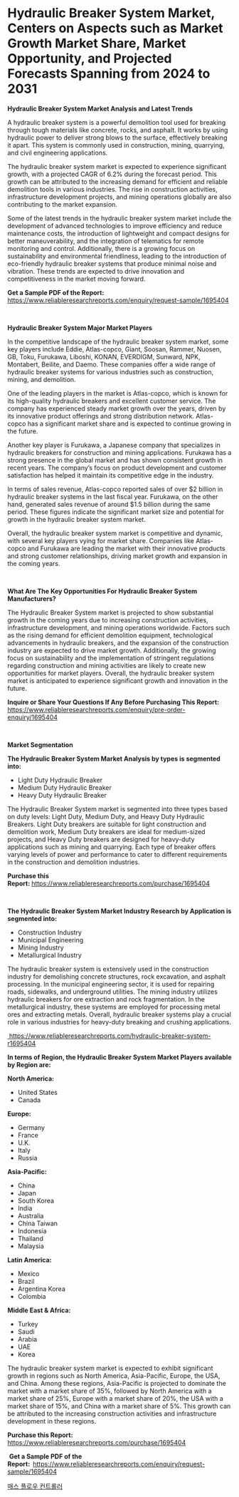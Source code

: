 <p><h1>Hydraulic Breaker System Market, Centers on Aspects such as Market Growth Market Share, Market Opportunity, and Projected Forecasts Spanning from 2024 to 2031</h1></p><p><strong>Hydraulic Breaker System Market Analysis and Latest Trends</strong></p>
<p><p>A hydraulic breaker system is a powerful demolition tool used for breaking through tough materials like concrete, rocks, and asphalt. It works by using hydraulic power to deliver strong blows to the surface, effectively breaking it apart. This system is commonly used in construction, mining, quarrying, and civil engineering applications.</p><p>The hydraulic breaker system market is expected to experience significant growth, with a projected CAGR of 6.2% during the forecast period. This growth can be attributed to the increasing demand for efficient and reliable demolition tools in various industries. The rise in construction activities, infrastructure development projects, and mining operations globally are also contributing to the market expansion.</p><p>Some of the latest trends in the hydraulic breaker system market include the development of advanced technologies to improve efficiency and reduce maintenance costs, the introduction of lightweight and compact designs for better maneuverability, and the integration of telematics for remote monitoring and control. Additionally, there is a growing focus on sustainability and environmental friendliness, leading to the introduction of eco-friendly hydraulic breaker systems that produce minimal noise and vibration. These trends are expected to drive innovation and competitiveness in the market moving forward.</p></p>
<p><strong>Get a Sample PDF of the Report:&nbsp;</strong> <a href="https://www.reliableresearchreports.com/enquiry/request-sample/1695404">https://www.reliableresearchreports.com/enquiry/request-sample/1695404</a></p>
<p>&nbsp;</p>
<p><strong>Hydraulic Breaker System Major Market Players</strong></p>
<p><p>In the competitive landscape of the hydraulic breaker system market, some key players include Eddie, Atlas-copco, Giant, Soosan, Rammer, Nuosen, GB, Toku, Furukawa, Liboshi, KONAN, EVERDIGM, Sunward, NPK, Montabert, Beilite, and Daemo. These companies offer a wide range of hydraulic breaker systems for various industries such as construction, mining, and demolition.</p><p>One of the leading players in the market is Atlas-copco, which is known for its high-quality hydraulic breakers and excellent customer service. The company has experienced steady market growth over the years, driven by its innovative product offerings and strong distribution network. Atlas-copco has a significant market share and is expected to continue growing in the future.</p><p>Another key player is Furukawa, a Japanese company that specializes in hydraulic breakers for construction and mining applications. Furukawa has a strong presence in the global market and has shown consistent growth in recent years. The company’s focus on product development and customer satisfaction has helped it maintain its competitive edge in the industry.</p><p>In terms of sales revenue, Atlas-copco reported sales of over $2 billion in hydraulic breaker systems in the last fiscal year. Furukawa, on the other hand, generated sales revenue of around $1.5 billion during the same period. These figures indicate the significant market size and potential for growth in the hydraulic breaker system market.</p><p>Overall, the hydraulic breaker system market is competitive and dynamic, with several key players vying for market share. Companies like Atlas-copco and Furukawa are leading the market with their innovative products and strong customer relationships, driving market growth and expansion in the coming years.</p></p>
<p>&nbsp;</p>
<p><strong>What Are The Key Opportunities For Hydraulic Breaker System Manufacturers?</strong></p>
<p><p>The Hydraulic Breaker System market is projected to show substantial growth in the coming years due to increasing construction activities, infrastructure development, and mining operations worldwide. Factors such as the rising demand for efficient demolition equipment, technological advancements in hydraulic breakers, and the expansion of the construction industry are expected to drive market growth. Additionally, the growing focus on sustainability and the implementation of stringent regulations regarding construction and mining activities are likely to create new opportunities for market players. Overall, the hydraulic breaker system market is anticipated to experience significant growth and innovation in the future.</p></p>
<p><strong>Inquire or Share Your Questions If Any Before Purchasing This Report:</strong> <a href="https://www.reliableresearchreports.com/enquiry/pre-order-enquiry/1695404">https://www.reliableresearchreports.com/enquiry/pre-order-enquiry/1695404</a></p>
<p>&nbsp;</p>
<p><strong>Market Segmentation</strong></p>
<p><strong>The Hydraulic Breaker System Market Analysis by types is segmented into:</strong></p>
<p><ul><li>Light Duty Hydraulic Breaker</li><li>Medium Duty Hydraulic Breaker</li><li>Heavy Duty Hydraulic Breaker</li></ul></p>
<p><p>The Hydraulic Breaker System market is segmented into three types based on duty levels: Light Duty, Medium Duty, and Heavy Duty Hydraulic Breakers. Light Duty breakers are suitable for light construction and demolition work, Medium Duty breakers are ideal for medium-sized projects, and Heavy Duty breakers are designed for heavy-duty applications such as mining and quarrying. Each type of breaker offers varying levels of power and performance to cater to different requirements in the construction and demolition industries.</p></p>
<p><strong>Purchase this Report:&nbsp;</strong><a href="https://www.reliableresearchreports.com/purchase/1695404">https://www.reliableresearchreports.com/purchase/1695404</a></p>
<p>&nbsp;</p>
<p><strong>The Hydraulic Breaker System Market Industry Research by Application is segmented into:</strong></p>
<p><ul><li>Construction Industry</li><li>Municipal Engineering</li><li>Mining Industry</li><li>Metallurgical Industry</li></ul></p>
<p><p>The hydraulic breaker system is extensively used in the construction industry for demolishing concrete structures, rock excavation, and asphalt processing. In the municipal engineering sector, it is used for repairing roads, sidewalks, and underground utilities. The mining industry utilizes hydraulic breakers for ore extraction and rock fragmentation. In the metallurgical industry, these systems are employed for processing metal ores and extracting metals. Overall, hydraulic breaker systems play a crucial role in various industries for heavy-duty breaking and crushing applications.</p></p>
<p><a href="https://www.reliableresearchreports.com/hydraulic-breaker-system-r1695404">&nbsp;https://www.reliableresearchreports.com/hydraulic-breaker-system-r1695404</a></p>
<p><strong>In terms of Region, the Hydraulic Breaker System Market Players available by Region are:</strong></p>
<p>
    <p> <strong> North America: </strong>
        <ul>
            <li>United States</li>
            <li>Canada</li>
        </ul>
        </p> 
    <p> <strong> Europe: </strong>
        <ul>
            <li>Germany</li>
            <li>France</li>
            <li>U.K.</li>
            <li>Italy</li>
            <li>Russia</li>
        </ul>
        </p> 
    <p> <strong> Asia-Pacific: </strong>
        <ul>
            <li>China</li>
            <li>Japan</li>
            <li>South Korea</li>
            <li>India</li>
            <li>Australia</li>
            <li>China Taiwan</li>
            <li>Indonesia</li>
            <li>Thailand</li>
            <li>Malaysia</li>
        </ul>
        </p> 
    <p> <strong> Latin America: </strong>
        <ul>
            <li>Mexico</li>
            <li>Brazil</li>
            <li>Argentina Korea</li>
            <li>Colombia</li>
        </ul>
        </p> 
    <p> <strong> Middle East & Africa: </strong>
        <ul>
            <li>Turkey</li>
            <li>Saudi</li>
            <li>Arabia</li>
            <li>UAE</li>
            <li>Korea</li>
        </ul>
    </p>
    </p>
<p><p>The hydraulic breaker system market is expected to exhibit significant growth in regions such as North America, Asia-Pacific, Europe, the USA, and China. Among these regions, Asia-Pacific is projected to dominate the market with a market share of 35%, followed by North America with a market share of 25%, Europe with a market share of 20%, the USA with a market share of 15%, and China with a market share of 5%. This growth can be attributed to the increasing construction activities and infrastructure development in these regions.</p></p>
<p><strong>Purchase this Report: </strong><a href="https://www.reliableresearchreports.com/purchase/1695404">https://www.reliableresearchreports.com/purchase/1695404</a></p>
<p>&nbsp;<strong>Get a Sample PDF of the Report:&nbsp;&nbsp;</strong><a href="https://www.reliableresearchreports.com/enquiry/request-sample/1695404">https://www.reliableresearchreports.com/enquiry/request-sample/1695404</a></p>
<p><strong></strong></p>
<p><p><a href="https://github.com/vsckjg50460/Market-Research-Report-List-3/blob/main/3541640186551.md">매스 플로우 컨트롤러</a></p></p>